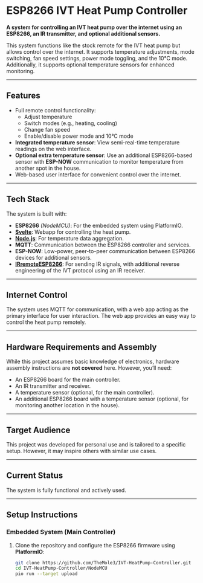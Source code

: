 # ESP8266 IVT Heat Pump Controller  

**A system for controlling an IVT heat pump over the internet using an ESP8266, an IR transmitter, and optional additional sensors.**  

This system functions like the stock remote for the IVT heat pump but allows control over the internet. It supports temperature adjustments, mode switching, fan speed settings, power mode toggling, and the 10°C mode. Additionally, it supports optional temperature sensors for enhanced monitoring.  

---

## Features  
- Full remote control functionality:  
  - Adjust temperature  
  - Switch modes (e.g., heating, cooling)  
  - Change fan speed  
  - Enable/disable power mode and 10°C mode  
- **Integrated temperature sensor**: View semi-real-time temperature readings on the web interface.  
- **Optional extra temperature sensor**: Use an additional ESP8266-based sensor with **ESP-NOW** communication to monitor temperature from another spot in the house.  
- Web-based user interface for convenient control over the internet.  

---

## Tech Stack  
The system is built with:  
- **ESP8266** *(NodeMCU)*: For the embedded system using PlatformIO.  
- **[Svelte](https://svelte.dev/)**: Webapp for controlling the heat pump.  
- **[Node.js](https://nodejs.org/)**: For temperature data aggregation.  
- **MQTT**: Communication between the ESP8266 controller and services.  
- **ESP-NOW**: Low-power, peer-to-peer communication between ESP8266 devices for additional sensors.  
- **[IRremoteESP8266](https://github.com/crankyoldgit/IRremoteESP8266)**: For sending IR signals, with additional reverse engineering of the IVT protocol using an IR receiver.  

---

## Internet Control
The system uses MQTT for communication, with a web app acting as the primary interface for user interaction. The web app provides an easy way to control the heat pump remotely.  

---

## Hardware Requirements and Assembly  
While this project assumes basic knowledge of electronics, hardware assembly instructions are **not covered** here. However, you’ll need:  
- An ESP8266 board for the main controller.  
- An IR transmitter and receiver.  
- A temperature sensor (optional, for the main controller).  
- An additional ESP8266 board with a temperature sensor (optional, for monitoring another location in the house).  

---

## Target Audience  
This project was developed for personal use and is tailored to a specific setup. However, it may inspire others with similar use cases.  

---

## Current Status  
The system is fully functional and actively used.  

---

## Setup Instructions  

### Embedded System (Main Controller)  
1. Clone the repository and configure the ESP8266 firmware using **PlatformIO**:  
   ```bash  
   git clone https://github.com/TheMole3/IVT-HeatPump-Controller.git  
   cd IVT-HeatPump-Controller/NodeMCU  
   pio run --target upload  
